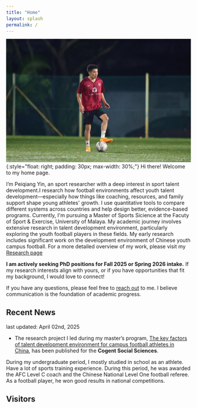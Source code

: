 ```yaml
---
title: "Home"
layout: splash
permalink: /
---
```


![Chingy Cheng](./images/profile.jpg)
{:style="float: right; padding: 30px; max-width: 30%;"}
Hi there! Welcome to my home page. 

I’m Peiqiang Yin, an sport researcher with a deep interest in sport talent development.I research how football environments affect youth talent development—especially how things like coaching, resources, and family support shape young athletes' growth. I use quantitative tools to compare different systems across countries and help design better, evidence-based programs.
Currently, I'm pursuing a Master of Sports Sicience at the Facuty of Sport & Exercise, University of Malaya. My academic journey involves extensive research in talent development environment, particularly exploring the youth football players in these fields. My early research includes significant work on the development environment of Chinese youth campus football. For a more detailed overview of my work, please visit my [Research page](/_pages/research.md)

**I am actively seeking PhD positions for Fall 2025 or Spring 2026 intake.** If my research interests align with yours, or if you have opportunities that fit my background, I would love to connect! 

If you have any questions, please feel free to [reach out](mailto:yinpeiqiang29@gmail.com) to me. I believe communication is the foundation of academic progress.
## Recent News
last updated: April 02nd, 2025

- The research project I led during my master’s program, [The key factors of talent development environment for campus football athletes in China](https://www.tandfonline.com/doi/full/10.1080/23311886.2024.2431590), has been published for the **Cogent Social Sciences**.

During my undergraduate period, I mostly studied in school as an athlete. Have a lot of sports training experience. During this period, he was awarded the AFC Level C coach and the Chinese National Level One football referee.
As a football player, he won good results in national competitions.
## Visitors
<script type="text/javascript" id="clustrmaps" src="//clustrmaps.com/map_v2.js?d=y7YKKBDBDzrWxDg4fySugE-ZaO_JhzcBsFQReXdpt3U&cl=ffffff&w=a"></script>

